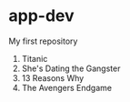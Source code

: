 # app-dev
My first repository
<ol>
  <li>Titanic</li>
  <li>She's Dating the Gangster</li>
  <li>13 Reasons Why</li>
  <li>The Avengers Endgame</li>
</ol>
